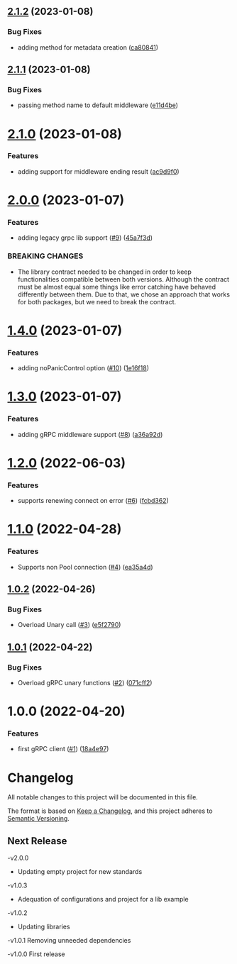 ## [2.1.2](https://github.com/Codibre/grpc-base-client/compare/v2.1.1...v2.1.2) (2023-01-08)


### Bug Fixes

* adding method for metadata creation ([ca80841](https://github.com/Codibre/grpc-base-client/commit/ca808417994688553dab7cb7557acba18b5fada7))

## [2.1.1](https://github.com/Codibre/grpc-base-client/compare/v2.1.0...v2.1.1) (2023-01-08)


### Bug Fixes

* passing method name to default middleware ([e11d4be](https://github.com/Codibre/grpc-base-client/commit/e11d4beb0adf7c3842d433c64ed151010216dab2))

# [2.1.0](https://github.com/Codibre/grpc-base-client/compare/v2.0.0...v2.1.0) (2023-01-08)


### Features

* adding support for middleware ending result ([ac9d9f0](https://github.com/Codibre/grpc-base-client/commit/ac9d9f04a8af272d7808b27881edff787b3eebeb))

# [2.0.0](https://github.com/Codibre/grpc-base-client/compare/v1.4.0...v2.0.0) (2023-01-07)


### Features

* adding legacy grpc lib support ([#9](https://github.com/Codibre/grpc-base-client/issues/9)) ([45a7f3d](https://github.com/Codibre/grpc-base-client/commit/45a7f3d89c81a00afc63cf71061aa94aa4b78b1a))


### BREAKING CHANGES

* The library contract needed to be changed in order to keep functionalities compatible between both versions.
Although the contract must be almost equal some things like error catching have behaved differently between them. Due to that,
we chose an approach that works for both packages, but we need to break the contract.

# [1.4.0](https://github.com/Codibre/grpc-base-client/compare/v1.3.0...v1.4.0) (2023-01-07)


### Features

* adding noPanicControl option ([#10](https://github.com/Codibre/grpc-base-client/issues/10)) ([1e16f18](https://github.com/Codibre/grpc-base-client/commit/1e16f188a615495df44d5f436cd2b213d9dae3f4))

# [1.3.0](https://github.com/Codibre/grpc-base-client/compare/v1.2.0...v1.3.0) (2023-01-07)


### Features

* adding gRPC middleware support ([#8](https://github.com/Codibre/grpc-base-client/issues/8)) ([a36a92d](https://github.com/Codibre/grpc-base-client/commit/a36a92d5829986949082208891ced81ecbc6ffc3))

# [1.2.0](https://github.com/Codibre/grpc-base-client/compare/v1.1.0...v1.2.0) (2022-06-03)


### Features

* supports renewing connect on error ([#6](https://github.com/Codibre/grpc-base-client/issues/6)) ([fcbd362](https://github.com/Codibre/grpc-base-client/commit/fcbd3624a64156a3907423ef1596bab1653b7683))

# [1.1.0](https://github.com/Codibre/grpc-base-client/compare/v1.0.2...v1.1.0) (2022-04-28)


### Features

* Supports non Pool connection ([#4](https://github.com/Codibre/grpc-base-client/issues/4)) ([ea35a4d](https://github.com/Codibre/grpc-base-client/commit/ea35a4dc5120a625e0b1036e0cc688bbadd99e76))

## [1.0.2](https://github.com/Codibre/grpc-base-client/compare/v1.0.1...v1.0.2) (2022-04-26)


### Bug Fixes

* Overload Unary call ([#3](https://github.com/Codibre/grpc-base-client/issues/3)) ([e5f2790](https://github.com/Codibre/grpc-base-client/commit/e5f2790c30dbf85119ad1544ee6de2f103c01661))

## [1.0.1](https://github.com/Codibre/grpc-base-client/compare/v1.0.0...v1.0.1) (2022-04-22)


### Bug Fixes

* Overload gRPC unary functions ([#2](https://github.com/Codibre/grpc-base-client/issues/2)) ([071cff2](https://github.com/Codibre/grpc-base-client/commit/071cff28168d3bc03085b2be5a27a238b64b55bc))

# 1.0.0 (2022-04-20)


### Features

* first gRPC client ([#1](https://github.com/Codibre/grpc-base-client/issues/1)) ([18a4e97](https://github.com/Codibre/grpc-base-client/commit/18a4e97c4845b40863314ec914f04859c0924567))

# Changelog
  All notable changes to this project will be documented in this file.

  The format is based on [Keep a Changelog](https://keepachangelog.com/en/1.0.0/),
  and this project adheres to [Semantic Versioning](https://semver.org/spec/v2.0.0.html).

  ## Next Release



-v2.0.0

- Updating empty project for new standards

-v1.0.3

- Adequation of configurations and project for a lib example

-v1.0.2

- Updating libraries


-v1.0.1
  Removing unneeded dependencies

-v1.0.0
  First release
